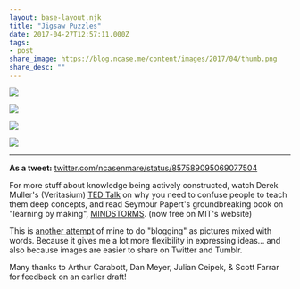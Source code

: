 ```yaml
---
layout: base-layout.njk
title: "Jigsaw Puzzles"
date: 2017-04-27T12:57:11.000Z
tags:
- post
share_image: https://blog.ncase.me/content/images/2017/04/thumb.png
share_desc: ""
---
```


![](/content/images/2017/04/jigsaw0001.png)

![](/content/images/2017/04/jigsaw0002-2.png)

![](/content/images/2017/04/jigsaw0003-1.png)

![](/content/images/2017/04/jigsaw0004.png)

* * *

**As a tweet:** [twitter.com/ncasenmare/status/857589095069077504](https://twitter.com/ncasenmare/status/857589095069077504)

For more stuff about knowledge being actively constructed, watch Derek Muller's (Veritasium) [TED Talk](https://www.youtube.com/watch?v=RQaW2bFieo8) on why you need to confuse people to teach them deep concepts, and read Seymour Papert's groundbreaking book on "learning by making", [MINDSTORMS](https://mindstorms.media.mit.edu/). (now free on MIT's website)

This is [another attempt](http://blog.ncase.me/a-system-made-of-stories/) of mine to do "blogging" as pictures mixed with words. Because it gives me a lot more flexibility in expressing ideas... and also because images are easier to share on Twitter and Tumblr.

Many thanks to Arthur Carabott, Dan Meyer, Julian Ceipek, & Scott Farrar for feedback on an earlier draft!